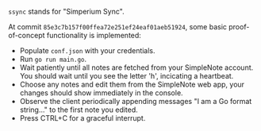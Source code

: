 `ssync` stands for "Simperium Sync".

At commit `85e3c7b157f00ffea72e251ef24eaf01aeb51924`, some basic proof-of-concept functionality is implemented:
- Populate `conf.json` with your credentials.
- Run `go run main.go`.
- Wait patiently until all notes are fetched from your SimpleNote account. You should wait until you see the letter 'h', incicating a heartbeat.
- Choose any notes and edit them from the SimpleNote web app, your changes should show immediately in the console.
- Observe the client periodically appending messages "I am a Go format string..." to the first note you edited.
- Press CTRL+C for a graceful interrupt.
